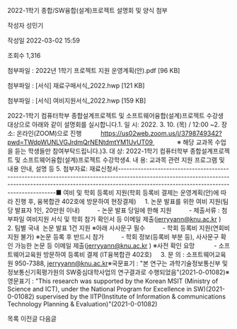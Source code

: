 2022-1학기 종합/SW융합(설계)프로젝트 설명회 및 양식 첨부



작성자
성민기


작성일
2022-03-02 15:59


조회수
1,316


첨부파일 : 2022년 1학기 프로젝트 지원 운영계획(안).pdf [96 KB]  

첨부파일 : [서식] 재료구매서식\_2022.hwp [121 KB]  

첨부파일 : [서식] 여비지원서식\_2022.hwp [159 KB]


﻿﻿﻿﻿﻿﻿﻿﻿﻿﻿﻿﻿﻿﻿﻿﻿﻿﻿﻿﻿﻿﻿﻿﻿﻿﻿﻿﻿﻿﻿﻿2022-1학기 컴퓨터학부 종합설계프로젝트 및 소프트웨어융합(설계)프로젝트 수강생 대상으로 아래와 같이 설명회를 실시합니다.﻿1. 일 시: 2022. 3. 10. (목) / 12:00 ~2. 장 소: 온라인(ZOOM)으로 진행           https://us02web.zoom.us/j/3798749342?pwd=TWdpWUNLVGJrdmQrNENtdmtYM1UvUT09              ※ 해당 교과목 수업을 듣는 학생들만 참여부탁드립니다.)3. 대 상: 2022-1학기 컴퓨터학부 종합설계프로젝트 및 소프트웨어융합(설계)프로젝트 수강학생4. 내 용: 교과목 관련 지원 프로그램 및 내용 안내, 설명 등 5. 첨부자료: 재료신청서--------------------------------------------------------------------------------------------------------------------------------------------------------------------------------------------------------------------■ 여비 및 학회 등록비 지원(학회 등록비 결제는 운영계획(안)에 따라 진행 후, 융복합관 402호에 방문하여 현장결제)     1. 논문 발표를 위한 여비 지원(팀당 발표자 1인, 20만원 이내)          - 논문 발표 당일에 한해 지원          - 제출서류 : 첨부파일 여비지원 서식 및 학회 참가 확인서 등 이메일 제출(jerryyann@knu.ac.kr )     2. 팀별 국내  논문 발표 1건 지원 ※아래 사사문구 필수          - 학회 등록비 지원(연회비 지원 불가) ※논문 등록 후 반드시 참가          - 학회 정보(등록비 부분 등), 사사문구 확인 가능한 논문 등 이메일 제출(jerryyann@knu.ac.kr ) ※사전 확인 요망           - 소프트웨어교육원 방문하여 등록비 결제 (IT융복합관 402호)     3. 문 의 : 소프트웨어교육원 950-7388, jerryyann@knu.ac.kr※국문표기 : "본 연구는 과학기술정보통신부 및 정보통신기획평가원의 SW중심대학사업의 연구결과로 수행되었음"(2021-0-01082)※영문표기 : "This research was supported by the Korean MSIT (Ministry of Science and ICT), under the National Program for Excellence in SW)(2021-0-01082) supervised by the IITP(Institute of Information & communications Technology Planning & Evaluation)"(2021-0-01082)





목록
이전글
다음글




